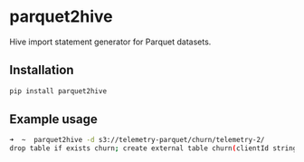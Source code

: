 # parquet2hive
Hive import statement generator for Parquet datasets.

## Installation
```bash
pip install parquet2hive
```

## Example usage
```bash
➜  ~  parquet2hive -d s3://telemetry-parquet/churn/telemetry-2/
drop table if exists churn; create external table churn(clientId string, sampleId int, channel string, normalizedChannel string, country string, profileCreationDate int, submissionDate string, syncConfigured boolean, syncCountDesktop int, syncCountMobile int, version string, timestamp bigint) partitioned by (submission_date_s3 string) stored as parquet location 's3://telemetry-parquet/churn/telemetry-2/'; msck repair table churn;
```
